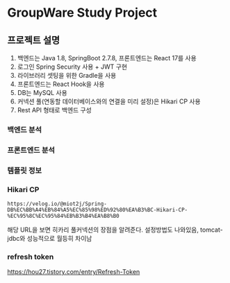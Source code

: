 # GroupWare Study Project

## 프로젝트 설명
1. 백엔드는 Java 1.8, SpringBoot 2.7.8, 프론트엔드는 React 17를 사용
2. 로그인 Spring Security 사용 + JWT 구현
3. 라이브러리 셋팅을 위한 Gradle을 사용
4. 프론트엔드는 React Hook을 사용
5. DB는 MySQL 사용
6. 커넥션 풀(연동할 데이터베이스와의 연결을 미리 설정)은 Hikari CP 사용
7. Rest API 형태로 백엔드 구성

### 백엔드 분석

### 프론트엔드 분석

### 템플릿 정보

### Hikari CP
```
https://velog.io/@miot2j/Spring-DB%EC%BB%A4%EB%84%A5%EC%85%98%ED%92%80%EA%B3%BC-Hikari-CP-%EC%95%8C%EC%95%84%EB%B3%B4%EA%B8%B0
```
해당 URL을 보면 히카리 풀커넥션의 장점을 알려준다. 설정방법도 나와있음, tomcat-jdbc와 성능적으로 월등히 차이남


### refresh token
https://hou27.tistory.com/entry/Refresh-Token